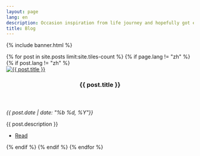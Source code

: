 ```yaml
---
layout: page
lang: en
description: Occasion inspiration from life journey and hopefully got engaged
title: Blog
---
```


{% include banner.html %}

<div id="main">

<section id="two" class="spotlights">
	{% for post in site.posts limit:site.tiles-count %}
        {% if page.lang != "zh" %}
            {% if post.lang != "zh" %}
                <section>
            		<a href="{{ site.baseurl }}{{ post.url }}" class="image">
            			<img src="{{ site.baseurl }}{{ post.image }}" alt="{{ post.title }}" data-position="center center" />
            		</a>
            		<div class="content">
            			<div class="inner">
            				<header class="major">
            					<h3>{{ post.title }}</h3>
            				</header>
            				<p><em>{{ post.date | date: "%b %d, %Y"}}</em></p>
            				<p>{{ post.description }}</p>
            				<ul class="actions">
            					<li><a href="{{ site.baseurl }}{{ post.url }}" class="button">Read</a></li>
            				</ul>
            			</div>
            		</div>
            	</section>
            {% endif %}
        {% endif %}
	{% endfor %}
</section>

</div>
